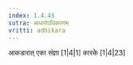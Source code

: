 ```yaml
---
index: 1.4.45
sutra: आधारोऽधिकरणम्
vritti: adhikara
---
```


 आकडारात् एका संज्ञा [1|4|1]  कारके [1|4|23] 